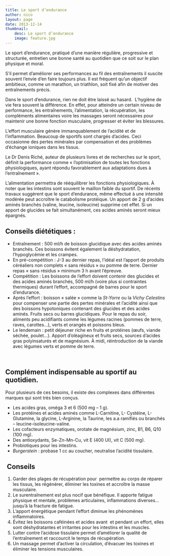 ```yaml
---
title: Le sport d’endurance
author: nico
layout: page
date: 2013-12-14
thumbnail:
    desc: Le sport d’endurance
    image: feature.jpg
---
```


Le sport d’endurance, pratiqué d’une manière régulière, progressive et structurée, entretien une bonne santé au quotidien que ce soit sur le plan physique et moral.

S’il permet d’améliorer ses performances au fil des entraînements il suscite souvent l’envie d’en faire toujours plus. Il est fréquent qu’un objectif ambitieux, comme un marathon, un triathlon, soit fixé afin de motiver des entraînements précis.

Dans le sport d’endurance, rien ne doit être laissé au hasard.  L’hygiène de vie fera souvent la différence. En effet, pour atteindre un certain niveau de performance, les entraînements, l’alimentation, la récupération, les compléments alimentaires voire les massages seront nécessaires pour maintenir une bonne fonction musculaire, progresser et éviter les blessures.

L’effort musculaire génère immanquablement de l’acidité et de l’inflammation. Beaucoup de sportifs sont chargés d’acides. Ceci occasionne des pertes minérales par compensation et des problèmes d’échange ioniques dans les tissus.

Le Dr Denis Riché, auteur de plusieurs livres et de recherches sur le sport, définit la performance comme « l’optimisation de toutes les fonctions physiologiques, ayant répondu favorablement aux adaptations dues à l’entraînement ».

L’alimentation permettra de rééquilibrer les fonctions physiologiques. À noter que les intestins sont souvent le maillon faible du sportif. De récents travaux suggèrent que le sport d’endurance, même effectué à une intensité modérée peut accroître le catabolisme protéique. Un apport de 2 g d’acides aminés branchés (valine, leucine, isoleucine) supprime cet effet. Si un apport de glucides se fait simultanément, ces acides aminés seront mieux épargnés.

## Conseils diététiques :

  * Entraînement : 500 ml/h de boisson glucidique avec des acides aminés branchés. Ces boissons évitent également la déshydratation, l’hypoglycémie et les crampes.
  * En pré-compétition : J-3 au dernier repas, l’idéal est l’apport de produits céréaliers non complets « sans résidus » ou pomme de terre. Dernier repas « sans résidus » minimum 3 h avant l’épreuve.
  * Compétition : Les boissons de l’effort doivent contenir des glucides et des acides aminés branchés, 500 ml/h (voire plus si contraintes thermiques) durant l’effort, accompagné de barres pour le sport d’endurance.
  * Après l’effort : boisson « salée » comme la *St-Yorre* ou la *Vichy Celestins* pour compenser une partie des pertes minérales et l’acidité ainsi que des boissons hypotoniques contenant des glucides et des acides aminés. Fruits secs ou barres glucidiques. Pour le repas du soir, aliments peu acidifiants comme les légumes racines (pommes de terre, raves, carottes…), verts et orangés et poissons bleus.
  * Le lendemain : petit déjeuner riche en fruits et protéines (œufs, viande séchée, poulet…). Apport d’oléagineux et fruits secs, sources d’acides gras polyinsaturés et de magnésium. À midi, réintroduction de la viande avec légumes verts et pomme de terre.

&nbsp;

## Complément indispensable au sportif au quotidien.

Pour plusieurs de ces besoins, il existe des complexes dans différentes marques qui sont très bien conçus.

  * Les acides gras, oméga 3 et 6 (500 mg – 1 g).
  * Les protéines et acides aminés comme L-Carnitine, L- Cystéine, L-Glutamine, la glycine, L-Arginine, la Taurine, les a.a ramifiés ou branchés – leucine-isoleucine-valine.
  * Les cofacteurs enzymatiques, orotate de magnésium, zinc, B1, B6, Q10 (100 mg).
  * Des antioxydants, Se-Zn-Mn-Cu, vit E (400 UI), vit C (500 mg).
  * Probiotiques pour les intestins.
  * *Burgerstein* : probase 1 cc au coucher, neutralise l’acidité tissulaire.

##  Conseils

  1. Garder des plages de récupération pour  permettre au corps de réparer les tissus, les régénérer, éliminer les toxines et accroître la masse musculaire.
  2. Le surentraînement est plus nocif que bénéfique. Il apporte fatigue physique et mentale, problèmes articulaires, inflammations diverses… jusqu’à la fracture de fatigue.
  3. L’apport énergétique pendant l’effort diminue les phénomènes inflammatoires.
  4. Évitez les boissons caféinées et acides avant  et pendant un effort, elles sont déshydratantes et irritantes pour les intestins et les muscles.
  5. Lutter contre l’acidose tissulaire permet d’améliorer la qualité de l’entraînement et raccourcit le temps de récupération.
  6. Un massage permet d’activer la circulation, d’évacuer les toxines et éliminer les tensions musculaires.
